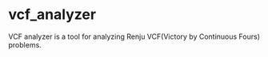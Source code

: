 # vcf_analyzer
VCF analyzer is a tool for analyzing Renju VCF(Victory by Continuous Fours) problems.
